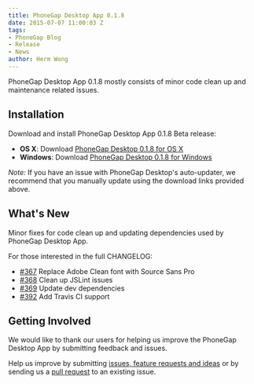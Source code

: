 ```yaml
---
title: PhoneGap Desktop App 0.1.8
date: 2015-07-07 11:00:03 Z
tags:
- PhoneGap Blog
- Release
- News
author: Herm Wong
---
```


PhoneGap Desktop App 0.1.8 mostly consists of minor code clean up and maintenance related issues.

## Installation

Download and install PhoneGap Desktop App 0.1.8 Beta release:

- __OS X__: Download [PhoneGap Desktop 0.1.8 for OS X](https://github.com/phonegap/phonegap-app-desktop/releases/download/0.1.8/PhoneGapDesktop.dmg)
- __Windows__: Download [PhoneGap Desktop 0.1.8 for Windows](https://github.com/phonegap/phonegap-app-desktop/releases/download/0.1.8/PhoneGapSetup.exe)

_Note:_ If you have an issue with PhoneGap Desktop's auto-updater, we recommend that you manually update using the download links provided above.

## What's New

Minor fixes for code clean up and updating dependencies used by PhoneGap Desktop App.

For those interested in the full CHANGELOG:

- [#367](https://github.com/phonegap/phonegap-app-desktop/issues/367) Replace Adobe Clean font with Source Sans Pro
- [#368](https://github.com/phonegap/phonegap-app-desktop/issues/368) Clean up JSLint issues
- [#369](https://github.com/phonegap/phonegap-app-desktop/issues/369) Update dev dependencies
- [#392](https://github.com/phonegap/phonegap-app-desktop/issues/392) Add Travis CI support

## Getting Involved

We would like to thank our users for helping us improve the PhoneGap Desktop App by submitting feedback and issues.

Help us improve by submitting [issues, feature requests and ideas](https://github.com/phonegap/phonegap-app-desktop/issues) or by sending us a [pull request](https://github.com/phonegap/phonegap-app-desktop) to an existing issue.
